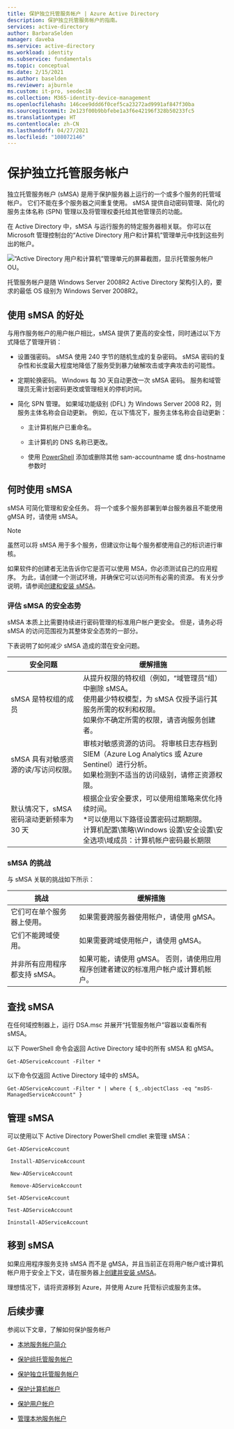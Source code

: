```yaml
---
title: 保护独立托管服务帐户 | Azure Active Directory
description: 保护独立托管服务帐户的指南。
services: active-directory
author: BarbaraSelden
manager: daveba
ms.service: active-directory
ms.workload: identity
ms.subservice: fundamentals
ms.topic: conceptual
ms.date: 2/15/2021
ms.author: baselden
ms.reviewer: ajburnle
ms.custom: it-pro, seodec18
ms.collection: M365-identity-device-management
ms.openlocfilehash: 146cee9ddd6f0cef5ca23272ad9991af847f30ba
ms.sourcegitcommit: 2e123f00b9bbfebe1a3f6e42196f328b50233fc5
ms.translationtype: HT
ms.contentlocale: zh-CN
ms.lasthandoff: 04/27/2021
ms.locfileid: "108072146"
---
```

# <a name="securing-standalone-managed-service-accounts"></a>保护独立托管服务帐户

独立托管服务帐户 (sMSA) 是用于保护服务器上运行的一个或多个服务的托管域帐户。 它们不能在多个服务器之间重复使用。 sMSA 提供自动密码管理、简化的服务主体名称 (SPN) 管理以及将管理权委托给其他管理员的功能。 

在 Active Directory 中，sMSA 与运行服务的特定服务器相关联。 你可以在 Microsoft 管理控制台的“Active Directory 用户和计算机”管理单元中找到这些列出的帐户。

![“Active Directory 用户和计算机”管理单元的屏幕截图，显示托管服务帐户 OU。](./media/securing-service-accounts/secure-standalone-msa-image-1.png)

托管服务帐户是随 Windows Server 2008R2 Active Directory 架构引入的，要求的最低 OS 级别为 Windows Server 2008R2。 

## <a name="benefits-of-using-smsas"></a>使用 sMSA 的好处

与用作服务帐户的用户帐户相比，sMSA 提供了更高的安全性，同时通过以下方式降低了管理开销：

* 设置强密码。 sMSA 使用 240 字节的随机生成的复杂密码。 sMSA 密码的复杂性和长度最大程度地降低了服务受到暴力破解攻击或字典攻击的可能性。

* 定期轮换密码。 Windows 每 30 天自动更改一次 sMSA 密码。 服务和域管理员无需计划密码更改或管理相关的停机时间。

* 简化 SPN 管理。 如果域功能级别 (DFL) 为 Windows Server 2008 R2，则服务主体名称会自动更新。 例如，在以下情况下，服务主体名称会自动更新：

   * 主计算机帐户已重命名。 

   * 主计算机的 DNS 名称已更改。

   * 使用 [PowerShell](/powershell/module/activedirectory/set-adserviceaccount) 添加或删除其他 sam-accountname 或 dns-hostname 参数时

## <a name="when-to-use-smsas"></a>何时使用 sMSA

sMSA 可简化管理和安全任务。 将一个或多个服务部署到单台服务器且不能使用 gMSA 时，请使用 sMSA。 

> [!NOTE] 
> 虽然可以将 sMSA 用于多个服务，但建议你让每个服务都使用自己的标识进行审核。 

如果软件的创建者无法告诉你它是否可以使用 MSA，你必须测试自己的应用程序。 为此，请创建一个测试环境，并确保它可以访问所有必需的资源。 有关分步说明，请参阅[创建和安装 sMSA](/archive/blogs/askds/managed-service-accounts-understanding-implementing-best-practices-and-troubleshooting)。

### <a name="assess-security-posture-of-smsas"></a>评估 sMSA 的安全态势

sMSA 本质上比需要持续进行密码管理的标准用户帐户更安全。 但是，请务必将 sMSA 的访问范围视为其整体安全态势的一部分。

下表说明了如何减少 sMSA 造成的潜在安全问题。

| 安全问题| 缓解措施 |
| - | - |
| sMSA 是特权组的成员|从提升权限的特权组（例如，“域管理员”组）中删除 sMSA。 <br> 使用最少特权模型，为 sMSA 仅授予运行其服务所需的权利和权限。 <br> 如果你不确定所需的权限，请咨询服务创建者。 |
| sMSA 具有对敏感资源的读/写访问权限。|审核对敏感资源的访问。 将审核日志存档到 SIEM（Azure Log Analytics 或 Azure Sentinel）进行分析。 <br> 如果检测到不适当的访问级别，请修正资源权限。 |
| 默认情况下，sMSA 密码滚动更新频率为 30 天| 根据企业安全要求，可以使用组策略来优化持续时间。 <br> *可以使用以下路径设置密码过期期限。 <br>计算机配置\策略\Windows 设置\安全设置\安全选项\域成员：计算机帐户密码最长期限 |



### <a name="challenges-with-smsas"></a>sMSA 的挑战

与 sMSA 关联的挑战如下所示：

| 挑战| 缓解措施 |
| - | - |
| 它们可在单个服务器上使用。| 如果需要跨服务器使用帐户，请使用 gMSA。 |
| 它们不能跨域使用。| 如果需要跨域使用帐户，请使用 gMSA。 |
| 并非所有应用程序都支持 sMSA。| 如果可能，请使用 gMSA。 否则，请使用应用程序创建者建议的标准用户帐户或计算机帐户。 |


## <a name="find-smsas"></a>查找 sMSA

在任何域控制器上，运行 DSA.msc 并展开“托管服务帐户”容器以查看所有 sMSA。 

以下 PowerShell 命令会返回 Active Directory 域中的所有 sMSA 和 gMSA。 

`Get-ADServiceAccount -Filter *`

以下命令仅返回 Active Directory 域中的 sMSA。

`Get-ADServiceAccount -Filter * | where { $_.objectClass -eq "msDS-ManagedServiceAccount" }`

## <a name="manage-smsas"></a>管理 sMSA

可以使用以下 Active Directory PowerShell cmdlet 来管理 sMSA：

`Get-ADServiceAccount`

` Install-ADServiceAccount`

` New-ADServiceAccount`

` Remove-ADServiceAccount`

`Set-ADServiceAccount`

`Test-ADServiceAccount`

`Ininstall-ADServiceAccount`

## <a name="move-to-smsas"></a>移到 sMSA

如果应用程序服务支持 sMSA 而不是 gMSA，并且当前正在将用户帐户或计算机帐户用于安全上下文，请在服务器上[创建并安装 sMSA](/archive/blogs/askds/managed-service-accounts-understanding-implementing-best-practices-and-troubleshooting)。 

理想情况下，请将资源移到 Azure，并使用 Azure 托管标识或服务主体。

 

## <a name="next-steps"></a>后续步骤
参阅以下文章，了解如何保护服务帐户

* [本地服务帐户简介](service-accounts-on-premises.md)

* [保护组托管服务帐户](service-accounts-group-managed.md)

* [保护独立托管服务帐户](service-accounts-standalone-managed.md)

* [保护计算机帐户](service-accounts-computer.md)

* [保护用户帐户](service-accounts-user-on-premises.md)

* [管理本地服务帐户](service-accounts-govern-on-premises.md)

